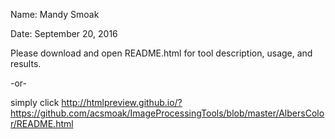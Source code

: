 Name: Mandy Smoak

Date: September 20, 2016


Please download and open README.html for tool description, usage, and results.

-or-

simply click 
 http://htmlpreview.github.io/?https://github.com/acsmoak/ImageProcessingTools/blob/master/AlbersColor/README.html

